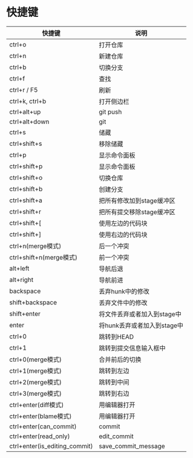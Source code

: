 # 快捷键

| 快捷键 | 说明 |
| - | - |
| ctrl+o | 打开仓库 |
| ctrl+n | 新建仓库 |
| ctrl+b | 切换分支 |
| ctrl+f | 查找 |
| ctrl+r / F5 | 刷新 |
| ctrl+k, ctrl+b | 打开侧边栏 |
| ctrl+alt+up | git push |
| ctrl+alt+down | git |
| ctrl+s | 储藏 |
| ctrl+shift+s | 移除储藏 |
| ctrl+p | 显示命令面板 |
| ctrl+shift+p | 显示命令面板 |
| ctrl+shift+o | 切换仓库 |
| ctrl+shift+b | 创建分支 |
| ctrl+shift+a | 把所有修改加到stage缓冲区 |
| ctrl+shift+r | 把所有提交移除stage缓冲区 |
| ctrl+shift+[ | 使用左边的代码块 |
| ctrl+shift+] | 使用右边的代码块 |
| ctrl+n(merge模式) | 后一个冲突 |
| ctrl+shift+n(merge模式) | 前一个冲突 |
| alt+left | 导航后退 |
| alt+right | 导航前进 |
| backspace | 丢弃hunk中的修改 |
| shift+backspace | 丢弃文件中的修改 |
| shift+enter | 将文件丢弃或者加入到stage中 |
| enter | 将hunk丢弃或者加入到stage中 |
| ctrl+0 | 跳转到HEAD |
| ctrl+1 | 跳转到提交信息输入框中 |
| ctrl+0(merge模式) | 合并前后的切换 |
| ctrl+1(merge模式) | 跳转到左边 |
| ctrl+2(merge模式) | 跳转到中间 |
| ctrl+3(merge模式) | 跳转到右边 |
| ctrl+enter(diff模式) | 用编辑器打开 |
| ctrl+enter(blame模式) | 用编辑器打开 |
| ctrl+enter(can_commit) | commit |
| ctrl+enter(read_only) | edit_commit |
| ctrl+enter(is_editing_commit) | save_commit_message |
